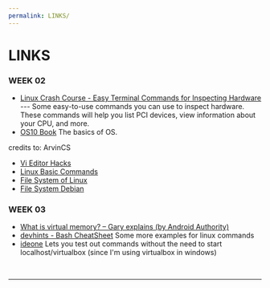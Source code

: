 ```yaml
---
permalink: LINKS/
---
```


# LINKS

### WEEK 02
* [Linux Crash Course - Easy Terminal Commands for Inspecting Hardware](https://youtu.be/oGyJr-iUwt8?si=59V2boc0XfmlFekg) --- 
Some easy-to-use commands you can use to inspect hardware. 
These commands will help you list PCI devices, view information about your CPU, and more.
* [OS10 Book](https://www.os-book.com/OS10/)
The basics of OS.

credits to: ArvinCS
* [Vi Editor Hacks](https://www.redhat.com/sysadmin/introduction-vi-editor)
* [Linux Basic Commands](https://kinsta.com/blog/linux-commands/)
* [File System of Linux](https://www.scaler.com/topics/linux-tutorial/file-system-of-linux/)
* [File System Debian](https://wiki.debian.org/FileSystem)

### WEEK 03
*  [What is virtual memory? – Gary explains (by Android Authority)](https://www.youtube.com/watch?v=2quKyPnUShQ)
*  [devhints - Bash CheatSheet](https://devhints.io/bash)
Some more examples for linux commands
*  [ideone](https://ideone.com/)
Lets you test out commands without the need to start localhost/virtualbox (since I'm using virtualbox in windows)
<br>
<hr>
